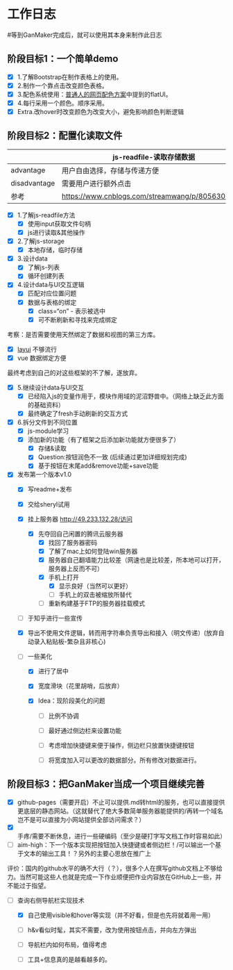 # 工作日志

#等到GanMaker完成后，就可以使用其本身来制作此日志

## 阶段目标1：一个简单demo

- [x] 1.了解Bootstrap在制作表格上的使用。
- [x] 2.制作一个靠点击改变颜色表格。
- [x] 3.配色系统使用：[普通人的网页配色方案](http://www.ruanyifeng.com/blog/2019/03/coloring-scheme.html)中提到的flatUI。
- [x] 4.每行采用一个颜色。顺序采用。
- [x] Extra.改hover时改变颜色为改变大小，避免影响颜色判断逻辑

## 阶段目标2：配置化读取文件

|              | js-readfile-读取存储数据                          | js-storage                                                   |
| ------------ | ------------------------------------------------- | ------------------------------------------------------------ |
| advantage    | 用户自由选择，存储与传递方便                      | 无需额外点击                                                 |
| disadvantage | 需要用户进行额外点击                              | 传递不方便（可通过导出解决）                                 |
| 参考         | https://www.cnblogs.com/streamwang/p/8056301.html | https://blog.csdn.net/chandddlleerr/article/details/71774238 |

- [x] 1.了解js-readfile方法
  - [x] 使用input获取文件句柄
  - [x] js进行读取&其他操作
- [x] 2.了解js-storage
  - [x] 本地存储，临时存储
- [x] 3.设计data
  - [x] 了解js-列表
  - [x] 循环创建列表
- [x] 4.设计data与UI交互逻辑
  - [x] 匹配对应位置问题
  - [x] 数据与表格的绑定
    - [x] class=“on” - 表示被选中
    - [x] 可不断刷新和寻找来完成绑定

考察：是否需要使用天然绑定了数据和视图的第三方库。

- [x] [layui](https://www.layui.com/) 不够流行
- [x] vue 数据绑定方便

最终考虑到自己的对这些框架的不了解，遂放弃。

- [x] 5.继续设计data与UI交互
  - [x] 已经陷入js的变量作用于，模块作用域的泥沼野兽中。（网络上缺乏此方面的基础资料）
  - [x] 最终确定了fresh手动刷新的交互方式
- [x] 6.拆分文件到不同位置
  - [x] js-module学习
  - [x] 添加新的功能（有了框架之后添加新功能就方便很多了）
    - [x] 存储&读取
    - [x] Question:按钮润色不一致 (后续通过更加详细规划完成)
    - [x] 基于按钮在末尾add&remove功能+save功能
- [x] 发布第一个版本v1.0
  - [x] 写readme+发布
  
  - [x] 交给sheryl试用
  
  - [x] 挂上服务器 http://49.233.132.28/访问
  
    - [x] 先夺回自己闲置的腾讯云服务器
      - [x] 找回了服务器密码
      - [x] 了解了mac上如何登陆win服务器
      - [x] 服务器自己翻墙能力比较差（网速也是比较差，所本地可以打开，服务器上反而不可）
      - [x] 手机上打开
        - [x] 显示良好（当然可以更好）
        - [ ] 手机上的双击被缩放所替代
      - [ ] 重新构建基于FTP的服务器挂载模式
  
  - [ ] 于知乎进行一些宣传
  
  - [x] 导出不使用文件逻辑，转而用字符串负责导出和接入（明文传递）(放弃自动录入粘贴板-繁杂且非核心)
  
  - [ ] 一些美化
  
    - [x] 进行了居中
  
    - [x] 宽度滑块（花里胡哨，后放弃）
  
    - [x] Idea：现阶段美化的问题
  
      - [ ] 比例不协调
  
      - [ ] 最好通过侧边栏来设置功能
  
      - [ ] 考虑增加快捷键来便于操作，侧边栏只放置快捷键按钮
  
      - [ ] 将宽度加入可以更改的数据部分。所有修改对数据进行。
  

## 阶段目标3：把GanMaker当成一个项目继续完善

- [x] github-pages（需要开启）不止可以提供.md转html的服务，也可以直接提供更底层的静态网站。（这就替代了绝大多数简单服务器能提供的/再转一个域名岂不是可以直接为小网站提供全部访问需求？）
- [x] 手疼/需要不断休息，进行一些硬编码（至少是硬打字写文档工作时容易如此）
- [ ] aim-high：下一个版本实现把按钮加入快捷键或者侧边栏！/可以输出一个基于文本的输出工具！？另外的主要心思放在推广上

评价：国内的github水平的确不大行（？），很多个人在撰写github文档上不够给力。当然可能这些人也就是完成一下作业顺便把作业内容放在GitHub上一些，并不能过于指望。

- [ ] 查询右侧导航栏实现技术
  - [x] 自己使用visible和hover等实现（并不好看，但是也先将就着用一用）
  - [ ] h&v看似时髦，其实不需要，改为使用按钮点击，并向左方弹出
  - [ ] 导航栏内如何布局，值得考虑
  - [ ] 工具+信息真的是越看越多的。

